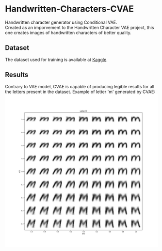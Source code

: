 # Handwritten-Characters-CVAE
Handwritten character generator using Conditional VAE.  
Created as an imporvement to the Handwritten Character VAE project, this one creates images of handwritten characters of better quality.

## Dataset

The dataset used for training is available at [Kaggle](https://www.kaggle.com/datasets/sachinpatel21/az-handwritten-alphabets-in-csv-format).

## Results

Contrary to VAE model, CVAE is capable of producing legible results for all the letters present in the dataset. 
Example of letter 'm' generated by CVAE:
![image](Character_M_latent_space.png)
